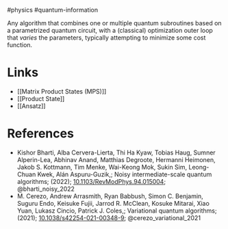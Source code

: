 #physics #quantum-information 

Any algorithm that combines one or multiple quantum subroutines based on a parametrized quantum circuit, with a (classical) optimization outer loop that *varies* the parameters, typically attempting to minimize some cost function.
# Links
- [[Matrix Product States (MPS)]]
- [[Product State]]
- [[Ansatz]]

# References
-  Kishor Bharti, Alba Cervera-Lierta, Thi Ha Kyaw, Tobias Haug, Sumner Alperin-Lea, Abhinav Anand, Matthias Degroote, Hermanni Heimonen, Jakob S. Kottmann, Tim Menke, Wai-Keong Mok, Sukin Sim, Leong-Chuan Kwek, Alán Aspuru-Guzik,; Noisy intermediate-scale quantum algorithms; (2022); [10.1103/RevModPhys.94.015004](https://www.doi.org/10.1103/RevModPhys.94.015004);  @bharti_noisy_2022 
- M. Cerezo, Andrew Arrasmith, Ryan Babbush, Simon C. Benjamin, Suguru Endo, Keisuke Fujii, Jarrod R. McClean, Kosuke Mitarai, Xiao Yuan, Lukasz Cincio, Patrick J. Coles,; Variational quantum algorithms; (2021); [10.1038/s42254-021-00348-9](https://www.doi.org/10.1038/s42254-021-00348-9);  @cerezo_variational_2021 
